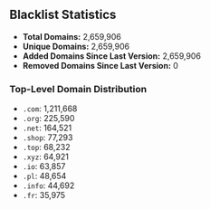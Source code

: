 ## Blacklist Statistics

- **Total Domains:** 2,659,906
- **Unique Domains:** 2,659,906
- **Added Domains Since Last Version:** 2,659,906
- **Removed Domains Since Last Version:** 0

### Top-Level Domain Distribution

-  `.com`: 1,211,668
-  `.org`: 225,590
-  `.net`: 164,521
-  `.shop`: 77,293
-  `.top`: 68,232
-  `.xyz`: 64,921
-  `.io`: 63,857
-  `.pl`: 48,654
-  `.info`: 44,692
-  `.fr`: 35,975
